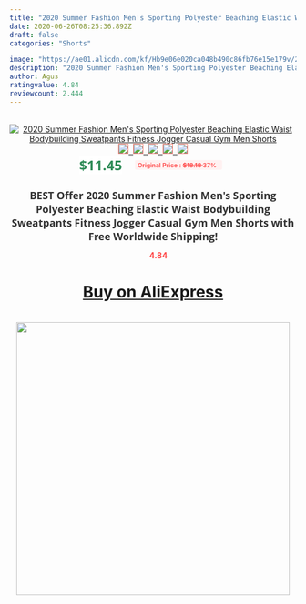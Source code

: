 ```yaml
---
title: "2020 Summer Fashion Men's Sporting Polyester Beaching Elastic Waist Bodybuilding Sweatpants Fitness Jogger Casual Gym Men Shorts"
date: 2020-06-26T08:25:36.892Z
draft: false
categories: "Shorts"

image: "https://ae01.alicdn.com/kf/Hb9e06e020ca048b490c86fb76e15e179v/2020-Summer-Fashion-Men-s-Sporting-Polyester-Beaching-Elastic-Waist-Bodybuilding-Sweatpants-Fitness-Jogger-Casual-Gym.jpg"
description: "2020 Summer Fashion Men's Sporting Polyester Beaching Elastic Waist Bodybuilding Sweatpants Fitness Jogger Casual Gym Men Shorts"
author: Agus
ratingvalue: 4.84
reviewcount: 2.444
---
```

<br>
<div style="text-align: center;">
<a href="https://s.click.aliexpress.com/e/_985E9f" target="_blank" rel="nofollow noopener noreferrer"><img alt="2020 Summer Fashion Men's Sporting Polyester Beaching Elastic Waist Bodybuilding Sweatpants Fitness Jogger Casual Gym Men Shorts" class="magnifier-image" src="https://ae01.alicdn.com/kf/Hb9e06e020ca048b490c86fb76e15e179v/2020-Summer-Fashion-Men-s-Sporting-Polyester-Beaching-Elastic-Waist-Bodybuilding-Sweatpants-Fitness-Jogger-Casual-Gym.jpg_640x640.jpg">
<br>
<img style="border:1px solid salmon" src="https://ae01.alicdn.com/kf/Hb9e06e020ca048b490c86fb76e15e179v/2020-Summer-Fashion-Men-s-Sporting-Polyester-Beaching-Elastic-Waist-Bodybuilding-Sweatpants-Fitness-Jogger-Casual-Gym.jpg_120x120.jpg">&nbsp;&nbsp;<img style="border:1px solid salmon" src="https://ae01.alicdn.com/kf/H5f01a653d0a74102ac8e453d86f644f5m/2020-Summer-Fashion-Men-s-Sporting-Polyester-Beaching-Elastic-Waist-Bodybuilding-Sweatpants-Fitness-Jogger-Casual-Gym.jpg_120x120.jpg">&nbsp;&nbsp;<img style="border:1px solid salmon" src="https://ae01.alicdn.com/kf/H678a6c618186432a970acd5c64e3bc5aw/2020-Summer-Fashion-Men-s-Sporting-Polyester-Beaching-Elastic-Waist-Bodybuilding-Sweatpants-Fitness-Jogger-Casual-Gym.jpg_120x120.jpg">&nbsp;&nbsp;<img style="border:1px solid salmon" src="https://ae01.alicdn.com/kf/H392ee50b8c584d4fba39001fd5ba32094/2020-Summer-Fashion-Men-s-Sporting-Polyester-Beaching-Elastic-Waist-Bodybuilding-Sweatpants-Fitness-Jogger-Casual-Gym.jpg_120x120.jpg">&nbsp;&nbsp;<img style="border:1px solid salmon" src="https://ae01.alicdn.com/kf/H08b36238f7a3454191def4be37f296e47/2020-Summer-Fashion-Men-s-Sporting-Polyester-Beaching-Elastic-Waist-Bodybuilding-Sweatpants-Fitness-Jogger-Casual-Gym.jpg_120x120.jpg"></a></div><br0>
<div style="text-align: center;"><span style="background-color: white; border: 0px; box-sizing: border-box; color: seagreen; display: inline-block; font-family: &quot;open sans&quot; , &quot;arial&quot; , &quot;helvetica&quot; , sans-serif , &quot;heiti&quot;; font-size: 24px; font-stretch: inherit; font-weight: 700; line-height: inherit; margin: 0px 10px 0px 0px; padding: 0px; vertical-align: middle;">$11.45 </span>
<span style="background: rgb(255 , 241 , 241); border-radius: 3px; border: 0px; box-sizing: border-box; color: #ff4747; display: inline-block; font-family: inherit; font-size: 12px; font-stretch: inherit; font-style: inherit; font-variant: inherit; font-weight: 600; line-height: inherit; margin: 0px; padding: 2px 5px; transform: scale(0.9); vertical-align: middle;">Original Price : <b style="text-decoration: line-through;">$18.18 </b> 37%&nbsp;&nbsp;</span></div>
<h1 style="color: #333333; display: inline-block; font-family: &quot;open sans&quot; , &quot;arial&quot; , &quot;helvetica&quot; , sans-serif , &quot;heiti&quot;; font-size: 18px; font-stretch: inherit; font-weight: 700; text-align: center;">BEST Offer 2020 Summer Fashion Men's Sporting Polyester Beaching Elastic Waist Bodybuilding Sweatpants Fitness Jogger Casual Gym Men Shorts with Free Worldwide Shipping!</h1>
<div style="color: #ff4747; text-align: center;">
<img src="https://4.bp.blogspot.com/-M0ZcTcb-5uY/XleCXlxnR4I/AAAAAAAAAEc/OrjgMkXV1oMQFaCRZj5HQwOCBcu3w1FegCPcBGAYYCw/s1600/star.png" style="height: 15px;">&nbsp;<b>4.84</b></div>
<div class="button_cont" align="center"><a class="buynow_a" href="https://s.click.aliexpress.com/e/_985E9f" target="_blank" rel="nofollow noopener noreferrer"><H1>Buy on AliExpress</H1></a></div><br>
<div class="separator" style="clear: both; text-align: center;">
<img src="https://lh3.googleusercontent.com/-pTy5HemUv9M/XlePHvY0dAI/AAAAAAAAAE4/0nX5iRUoIWY8eMW9Dpxeirr157OZliDIgCLcBGAsYHQ/s1600/badge.gif" width="480">
</div>
